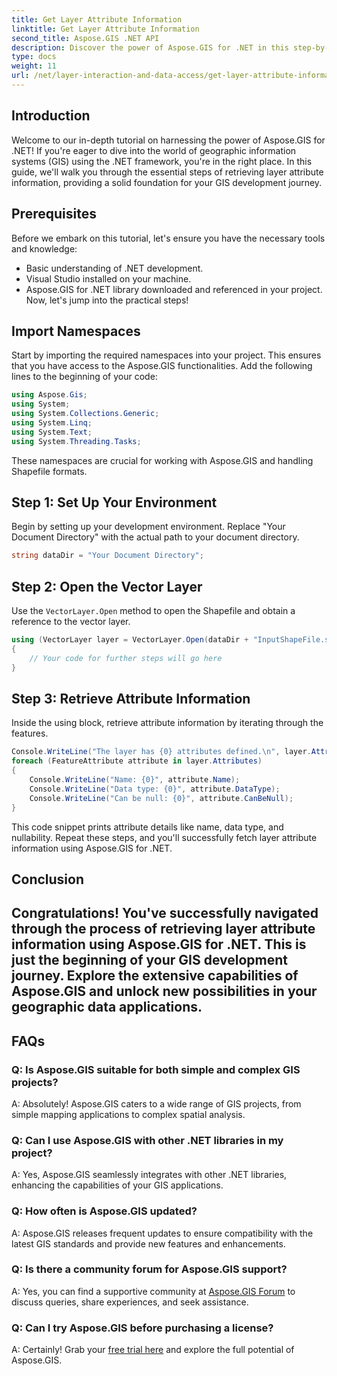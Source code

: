 ```yaml
---
title: Get Layer Attribute Information
linktitle: Get Layer Attribute Information
second_title: Aspose.GIS .NET API
description: Discover the power of Aspose.GIS for .NET in this step-by-step tutorial. Retrieve layer attribute information effortlessly. Download your free trial now!
type: docs
weight: 11
url: /net/layer-interaction-and-data-access/get-layer-attribute-information/
---
```

## Introduction
Welcome to our in-depth tutorial on harnessing the power of Aspose.GIS for .NET! If you're eager to dive into the world of geographic information systems (GIS) using the .NET framework, you're in the right place. In this guide, we'll walk you through the essential steps of retrieving layer attribute information, providing a solid foundation for your GIS development journey.
## Prerequisites
Before we embark on this tutorial, let's ensure you have the necessary tools and knowledge:
- Basic understanding of .NET development.
- Visual Studio installed on your machine.
- Aspose.GIS for .NET library downloaded and referenced in your project.
Now, let's jump into the practical steps!
## Import Namespaces
Start by importing the required namespaces into your project. This ensures that you have access to the Aspose.GIS functionalities. Add the following lines to the beginning of your code:
```csharp
using Aspose.Gis;
using System;
using System.Collections.Generic;
using System.Linq;
using System.Text;
using System.Threading.Tasks;
```
These namespaces are crucial for working with Aspose.GIS and handling Shapefile formats.
## Step 1: Set Up Your Environment
Begin by setting up your development environment. Replace "Your Document Directory" with the actual path to your document directory.
```csharp
string dataDir = "Your Document Directory";
```
## Step 2: Open the Vector Layer
Use the `VectorLayer.Open` method to open the Shapefile and obtain a reference to the vector layer.
```csharp
using (VectorLayer layer = VectorLayer.Open(dataDir + "InputShapeFile.shp", Drivers.Shapefile))
{
    // Your code for further steps will go here
}
```
## Step 3: Retrieve Attribute Information
Inside the using block, retrieve attribute information by iterating through the features.
```csharp
Console.WriteLine("The layer has {0} attributes defined.\n", layer.Attributes.Count);
foreach (FeatureAttribute attribute in layer.Attributes)
{
    Console.WriteLine("Name: {0}", attribute.Name);
    Console.WriteLine("Data type: {0}", attribute.DataType);
    Console.WriteLine("Can be null: {0}", attribute.CanBeNull);
}
```
This code snippet prints attribute details like name, data type, and nullability.
Repeat these steps, and you'll successfully fetch layer attribute information using Aspose.GIS for .NET.
## Conclusion
Congratulations! You've successfully navigated through the process of retrieving layer attribute information using Aspose.GIS for .NET. This is just the beginning of your GIS development journey. Explore the extensive capabilities of Aspose.GIS and unlock new possibilities in your geographic data applications.
---
## FAQs
### Q: Is Aspose.GIS suitable for both simple and complex GIS projects?
A: Absolutely! Aspose.GIS caters to a wide range of GIS projects, from simple mapping applications to complex spatial analysis.
### Q: Can I use Aspose.GIS with other .NET libraries in my project?
A: Yes, Aspose.GIS seamlessly integrates with other .NET libraries, enhancing the capabilities of your GIS applications.
### Q: How often is Aspose.GIS updated?
A: Aspose.GIS releases frequent updates to ensure compatibility with the latest GIS standards and provide new features and enhancements.
### Q: Is there a community forum for Aspose.GIS support?
A: Yes, you can find a supportive community at [Aspose.GIS Forum](https://forum.aspose.com/c/gis/33) to discuss queries, share experiences, and seek assistance.
### Q: Can I try Aspose.GIS before purchasing a license?
A: Certainly! Grab your [free trial here](https://releases.aspose.com/) and explore the full potential of Aspose.GIS.